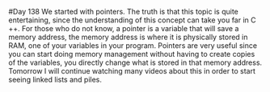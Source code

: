 #Day 138
We started with pointers. The truth is that this topic is quite entertaining, since the understanding of this concept can take you far in C ++.
For those who do not know, a pointer is a variable that will save a memory address, the memory address is where it is physically stored in RAM, one of your variables in your program. Pointers are very useful since you can start doing memory management without having to create copies of the variables, you directly change what is stored in that memory address.
Tomorrow I will continue watching many videos about this in order to start seeing linked lists and piles.